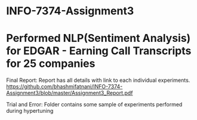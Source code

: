 # INFO-7374-Assignment3
# Performed NLP(Sentiment Analysis) for EDGAR - Earning Call Transcripts for 25 companies


Final Report: Report has all details with link to each individual experiments.
https://github.com/bhashmifatnani/INFO-7374-Assignment3/blob/master/Assignment3_Report.pdf


Trial and Error: Folder contains some sample of experiments performed during hypertuning
